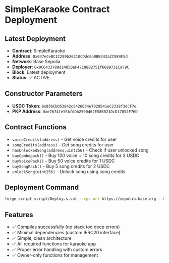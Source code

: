 # SimpleKaraoke Contract Deployment

## Latest Deployment
- **Contract**: SimpleKaraoke
- **Address**: `0x047eCeBC1C289b26210CDdc6a0BB343a2C984F5d`
- **Network**: Base Sepolia
- **Deployer**: `0x0C6433789d14050aF47198B2751f6689731Ca79C`
- **Block**: Latest deployment
- **Status**: ✅ ACTIVE

## Constructor Parameters
- **USDC Token**: `0x036CbD53842c5426634e7929541eC2318f3dCF7e`
- **PKP Address**: `0xe7674fe5EAfdDb2590462E58B821DcD17052F76D`

## Contract Functions
- `voiceCredits(address)` - Get voice credits for user
- `songCredits(address)` - Get song credits for user
- `hasUnlockedSong(address,uint256)` - Check if user unlocked song
- `buyCombopack()` - Buy 100 voice + 10 song credits for 3 USDC
- `buyVoicePack()` - Buy 50 voice credits for 1 USDC
- `buySongPack()` - Buy 5 song credits for 2 USDC
- `unlockSong(uint256)` - Unlock song using song credits

## Deployment Command
```bash
forge script script/Deploy.s.sol --rpc-url https://sepolia.base.org --broadcast
```

## Features
- ✅ Compiles successfully (no stack too deep errors)
- ✅ Minimal dependencies (custom IERC20 interface)
- ✅ Simple, clean architecture
- ✅ All required functions for karaoke app
- ✅ Proper error handling with custom errors
- ✅ Owner-only functions for management